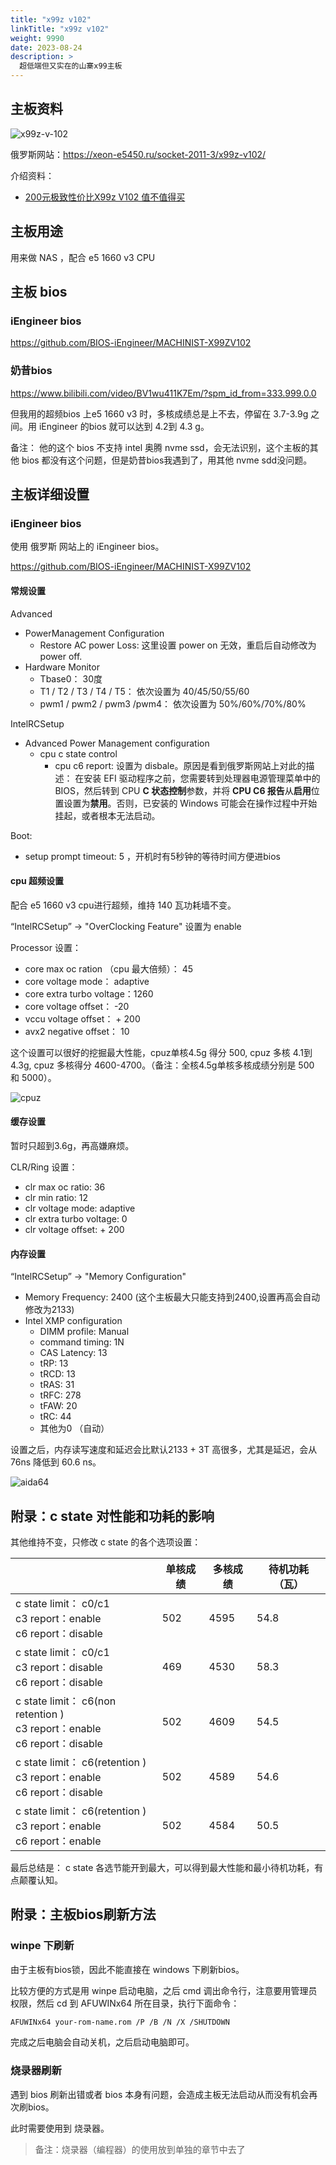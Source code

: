 ```yaml
---
title: "x99z v102"
linkTitle: "x99z v102"
weight: 9990
date: 2023-08-24
description: >
  超低端但又实在的山寨x99主板
---
```




## 主板资料

![x99z-v-102](images/x99z-v-102.jpg)

俄罗斯网站：https://xeon-e5450.ru/socket-2011-3/x99z-v102/

介绍资料：

- [200元极致性价比X99z V102 值不值得买](https://www.bilibili.com/read/cv21732866/)

## 主板用途

用来做 NAS ，配合 e5 1660 v3 CPU

## 主板 bios

### iEngineer bios

https://github.com/BIOS-iEngineer/MACHINIST-X99ZV102

### 奶昔bios

https://www.bilibili.com/video/BV1wu411K7Em/?spm_id_from=333.999.0.0

但我用的超频bios 上e5 1660 v3 时，多核成绩总是上不去，停留在 3.7-3.9g 之间。用 iEngineer 的bios 就可以达到 4.2到 4.3 g。

备注： 他的这个 bios 不支持 intel 奥腾 nvme ssd，会无法识别，这个主板的其他 bios 都没有这个问题，但是奶昔bios我遇到了，用其他 nvme sdd没问题。

## 主板详细设置

### iEngineer bios

使用 俄罗斯 网站上的 iEngineer bios。

https://github.com/BIOS-iEngineer/MACHINIST-X99ZV102

#### 常规设置

Advanced

- PowerManagement Configuration
  - Restore  AC power Loss: 这里设置 power on 无效，重启后自动修改为 power off.
- Hardware Monitor
  - Tbase0： 30度
  - T1 / T2 / T3 / T4 / T5： 依次设置为 40/45/50/55/60
  - pwm1 / pwm2 / pwm3 /pwm4： 依次设置为 50%/60%/70%/80%

IntelRCSetup

- Advanced Power Management configuration
  - cpu c state control
    - cpu c6 report: 设置为 disbale。原因是看到俄罗斯网站上对此的描述： 在安装 EFI 驱动程序之前，您需要转到处理器电源管理菜单中的 BIOS，然后转到 CPU **C 状态控制**参数，并将 **CPU C6 报告**从**启用**位置设置为**禁用**。否则，已安装的 Windows 可能会在操作过程中开始挂起，或者根本无法启动。

Boot:

- setup prompt timeout: 5 ，开机时有5秒钟的等待时间方便进bios

#### cpu 超频设置

配合 e5 1660 v3 cpu进行超频，维持 140 瓦功耗墙不变。

“IntelRCSetup” -> "OverClocking Feature" 设置为 enable

Processor 设置：


- core max oc ration （cpu 最大倍频）： 45
- core voltage mode： adaptive
- core extra turbo voltage：1260  
- core voltage offset： -20
- vccu voltage offset： + 200
- avx2 negative offset： 10

这个设置可以很好的挖掘最大性能，cpuz单核4.5g 得分 500, cpuz 多核 4.1到4.3g, cpuz 多核得分 4600-4700。（备注：全核4.5g单核多核成绩分别是 500 和 5000）。

![cpuz](images/cpuz.png)

#### 缓存设置

暂时只超到3.6g，再高嫌麻烦。

CLR/Ring 设置：

- clr max oc ratio: 36
- clr min ratio: 12
- clr voltage mode: adaptive
- clr extra turbo voltage: 0
- clr voltage offset: + 200

#### 内存设置

“IntelRCSetup” -> "Memory Configuration"

- Memory Frequency: 2400 (这个主板最大只能支持到2400,设置再高会自动修改为2133)
- Intel XMP configuration
  - DIMM profile: Manual
  - command timing: 1N
  - CAS Latency: 13
  - tRP: 13
  - tRCD: 13
  - tRAS: 31
  - tRFC: 278
  - tFAW: 20
  - tRC: 44
  - 其他为0 （自动）

设置之后，内存读写速度和延迟会比默认2133 + 3T 高很多，尤其是延迟，会从 76ns 降低到 60.6 ns。

![aida64](images/aida64.png)

## 附录：c state 对性能和功耗的影响

其他维持不变，只修改 c state 的各个选项设置：

|                                                              | 单核成绩 | 多核成绩 | 待机功耗（瓦） |
| ------------------------------------------------------------ | -------- | -------- | -------------- |
| c state limit： c0/c1<br />c3 report：enable<br /> c6 report：disable | 502      | 4595     | 54.8           |
| c state limit： c0/c1<br />c3 report：disable<br /> c6 report：disable | 469      | 4530     | 58.3           |
| c state limit： c6(non retention )<br />c3 report：enable<br /> c6 report：disable | 502      | 4609     | 54.5           |
| c state limit： c6(retention )<br />c3 report：enable<br /> c6 report：disable | 502      | 4589     | 54.6           |
| c state limit： c6(retention )<br />c3 report：enable<br /> c6 report：enable | 502      | 4584     | 50.5           |

最后总结是： c state 各选节能开到最大，可以得到最大性能和最小待机功耗，有点颠覆认知。

## 附录：主板bios刷新方法

### winpe 下刷新

由于主板有bios锁，因此不能直接在 windows 下刷新bios。

比较方便的方式是用 winpe 启动电脑，之后 cmd 调出命令行，注意要用管理员权限，然后 cd 到 AFUWINx64 所在目录，执行下面命令：

```bash
AFUWINx64 your-rom-name.rom /P /B /N /X /SHUTDOWN
```

完成之后电脑会自动关机，之后启动电脑即可。

### 烧录器刷新

遇到 bios 刷新出错或者 bios 本身有问题，会造成主板无法启动从而没有机会再次刷bios。

此时需要使用到 烧录器。

>  备注：烧录器（编程器）的使用放到单独的章节中去了

